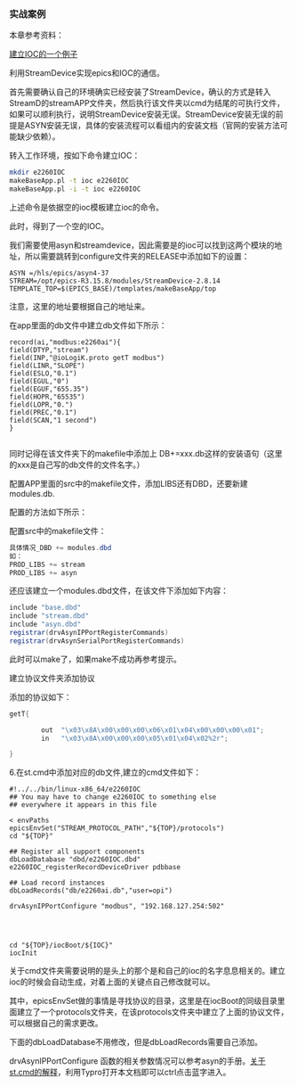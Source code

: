 ### 实战案例

本章参考资料：

[建立IOC的一个例子](https://blog.csdn.net/weixin_42066185/article/details/106405743)

利用StreamDevice实现epics和IOC的通信。

首先需要确认自己的环境确实已经安装了StreamDevice，确认的方式是转入StreamD的streamAPP文件夹，然后执行该文件夹以cmd为结尾的可执行文件，如果可以顺利执行，说明StreamDevice安装无误。StreamDevice安装无误的前提是ASYN安装无误，具体的安装流程可以看组内的安装文档（官网的安装方法可能缺少依赖）。

转入工作环境，按如下命令建立IOC：

```bash
mkdir e2260IOC
makeBaseApp.pl -t ioc e2260IOC
makeBaseApp.pl -i -t ioc e2260IOC
```

上述命令是依据空的ioc模板建立ioc的命令。

此时，得到了一个空的IOC。

我们需要使用asyn和streamdevice，因此需要是的ioc可以找到这两个模块的地址，所以需要跳转到configure文件夹的RELEASE中添加如下的设置：

```ASYN =/hls/epics/asyn4-37
ASYN =/hls/epics/asyn4-37
STREAM=/opt/epics-R3.15.8/modules/StreamDevice-2.8.14
TEMPLATE_TOP=$(EPICS_BASE)/templates/makeBaseApp/top
```

注意，这里的地址要根据自己的地址来。

在app里面的db文件中建立db文件如下所示：

```
record(ai,"modbus:e2260ai"){
field(DTYP,"stream")
field(INP,"@ioLogiK.proto getT modbus")
field(LINR,"SLOPE")
field(ESLO,"0.1")
field(EGUL,"0")
field(EGUF,"655.35")
field(HOPR,"65535")
field(LOPR,"0.")
field(PREC,"0.1")
field(SCAN,"1 second")
}
                                
```

同时记得在该文件夹下的makefile中添加上 DB+=xxx.db这样的安装语句（这里的xxx是自己写的db文件的文件名字。）

配置APP里面的src中的makefile文件，添加LIBS还有DBD，还要新建modules.db.

配置的方法如下所示：

配置src中的makefile文件：

```java
具体情况_DBD += modules.dbd
如：
PROD_LIBS += stream
PROD_LIBS += asyn
```

还应该建立一个modules.dbd文件，在该文件下添加如下内容：

```java
include "base.dbd"
include "stream.dbd" 
include "asyn.dbd"
registrar(drvAsynIPPortRegisterCommands)
registrar(drvAsynSerialPortRegisterCommands)
```

此时可以make了，如果make不成功再参考提示。

建立协议文件夹添加协议

添加的协议如下：

```java
getT{

        out  "\x03\x8A\x00\x00\x00\x06\x01\x04\x00\x00\x00\x01";
        in   "\x03\x8A\x00\x00\x00\x05\x01\x04\x02%2r";

}
```



6.在st.cmd中添加对应的db文件,建立的cmd文件如下：

```#!../../bin/linux-x86_64/e2260IOC
#!../../bin/linux-x86_64/e2260IOC
## You may have to change e2260IOC to something else
## everywhere it appears in this file

< envPaths
epicsEnvSet("STREAM_PROTOCOL_PATH","${TOP}/protocols")
cd "${TOP}"

## Register all support components
dbLoadDatabase "dbd/e2260IOC.dbd"
e2260IOC_registerRecordDeviceDriver pdbbase

## Load record instances
dbLoadRecords("db/e2260ai.db","user=opi")

drvAsynIPPortConfigure "modbus", "192.168.127.254:502"




cd "${TOP}/iocBoot/${IOC}"
iocInit
```

关于cmd文件夹需要说明的是头上的那个是和自己的ioc的名字息息相关的。建立ioc的时候会自动生成，对着上面的关键点自己修改就可以。

其中，epicsEnvSet做的事情是寻找协议的目录，这里是在iocBoot的同级目录里面建立了一个protocols文件夹，在该protocols文件夹中建立了上面的协议文件，可以根据自己的需求更改。

下面的dbLoadDatabase不用修改，但是dbLoadRecords需要自己添加。

drvAsynIPPortConfigure 函数的相关参数情况可以参考asyn的手册。[关于st.cmd的解释](#st.cmd的解释)，利用Typro打开本文档即可以ctrl点击蓝字进入。
